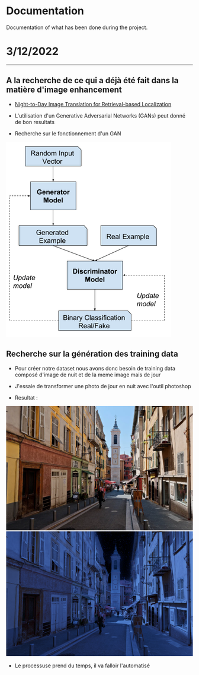# Documentation

Documentation of what has been done during the project.

# 3/12/2022
---
## A la recherche de ce qui a déjà été fait dans la matière d'image enhancement

- [Night-to-Day Image Translation for Retrieval-based Localization](https://people.ee.ethz.ch/~timofter/publications/Anoosheh-ICRA-2019.pdf)

- L'utilisation d'un Generative Adversarial Networks (GANs) peut donné de bon resultats

- Recherche sur le fonctionnement d'un GAN

![GAN Diagram](/resources/assets/Example-of-the-Generative-Adversarial-Network-Model-Architecture.png)

## Recherche sur la génération des training data

- Pour créer notre dataset nous avons donc besoin de training data composé d'image de nuit et de la meme image mais de jour

- J'essaie de transformer une photo de jour en nuit avec l'outil photoshop

- Resultat :

![Day Picture](/resources/assets/france.png)
![Night Picture](/resources/assets/francenight.png)

- Le processuse prend du temps, il va falloir l'automatisé